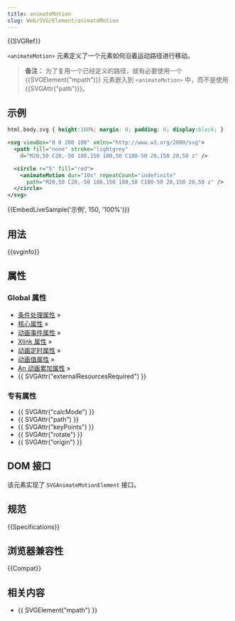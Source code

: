 ```yaml
---
title: animateMotion
slug: Web/SVG/Element/animateMotion
---
```


{{SVGRef}}

`<animateMotion>` 元素定义了一个元素如何沿着运动路径进行移动。

> **备注：** 为了复用一个已经定义的路径，就有必要使用一个 {{SVGElement("mpath")}} 元素嵌入到 `<animateMotion>` 中，而不是使用 {{SVGAttr("path")}}。

## 示例

```css
html,body,svg { height:100%; margin: 0; padding: 0; display:block; }
```

```xml
<svg viewBox="0 0 200 100" xmlns="http://www.w3.org/2000/svg">
  <path fill="none" stroke="lightgrey"
    d="M20,50 C20,-50 180,150 180,50 C180-50 20,150 20,50 z" />

  <circle r="5" fill="red">
    <animateMotion dur="10s" repeatCount="indefinite"
      path="M20,50 C20,-50 180,150 180,50 C180-50 20,150 20,50 z" />
  </circle>
</svg>
```

{{EmbedLiveSample('示例', 150, '100%')}}

## 用法

{{svginfo}}

## 属性

### Global 属性

- [条件处理属性](/zh-CN/docs/SVG/Attribute#ConditionalProccessing) »
- [核心属性](/zh-CN/docs/SVG/Attribute#Core) »
- [动画事件属性](/zh-CN/docs/SVG/Attribute#AnimationEvent) »
- [Xlink 属性](/zh-CN/docs/SVG/Attribute#XLink) »
- [动画定时属性](/zh-CN/docs/SVG/Attribute#AnimationTiming) »
- [动画值属性](/zh-CN/docs/SVG/Attribute#AnimationValue) »
- [An 动画累加属性](/zh-CN/docs/SVG/Attribute#AnimationAddition) »
- {{ SVGAttr("externalResourcesRequired") }}

### 专有属性

- {{ SVGAttr("calcMode") }}
- {{ SVGAttr("path") }}
- {{ SVGAttr("keyPoints") }}
- {{ SVGAttr("rotate") }}
- {{ SVGAttr("origin") }}

## DOM 接口

该元素实现了 `SVGAnimateMotionElement` 接口。

## 规范

{{Specifications}}

## 浏览器兼容性

{{Compat}}

## 相关内容

- {{ SVGElement("mpath") }}
